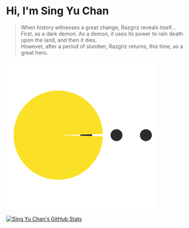 # Hi, I'm Sing Yu Chan

> When history witnesses a great change, Razgriz reveals itself...  
> First, as a dark demon. As a demon, it uses its power to rain death upon the land, and then it dies.  
> However, after a period of slumber, Razgriz returns, this time, as a great hero.  

![Pacman](https://raw.githubusercontent.com/pexcn/pexcn/master/pacman.svg)

[![Sing Yu Chan's GitHub Stats](https://github-readme-stats.vercel.app/api?username=pexcn&count_private=true&show_icons=true&theme=prussian)](https://github.com/pexcn/pexcn)

<!--
[![Top Langs](https://github-readme-stats.vercel.app/api/top-langs/?username=pexcn&theme=prussian)](https://github.com/pexcn/pexcn)
-->
